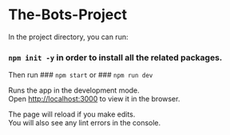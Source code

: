# The-Bots-Project

In the project directory, you can run:

### `npm init -y` in order to install all the related packages.

Then run ### `npm start` or ### `npm run dev`

Runs the app in the development mode.<br>
Open [http://localhost:3000](http://localhost:3000) to view it in the browser.

The page will reload if you make edits.<br>
You will also see any lint errors in the console.
